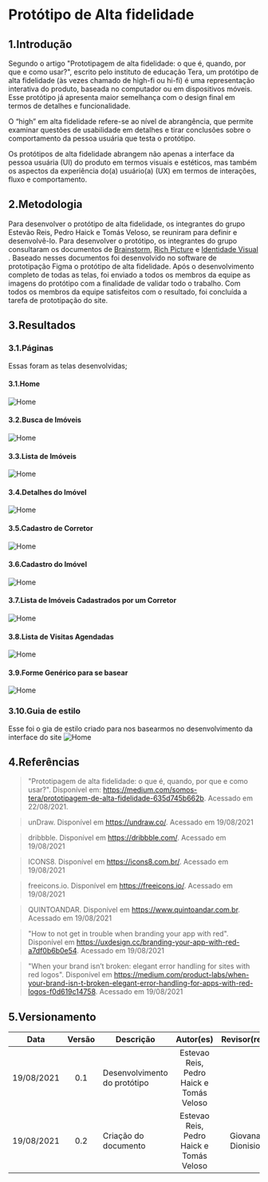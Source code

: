 # Protótipo de Alta fidelidade
 
## 1.Introdução
Segundo o artigo "Prototipagem de alta fidelidade: o que é, quando, por que e como usar?", escrito pelo instituto de educação Tera, um protótipo de alta fidelidade (às vezes chamado de high-fi ou hi-fi) é uma representação interativa do produto, baseada no computador ou em dispositivos móveis. Esse protótipo já apresenta maior semelhança com o design final em termos de detalhes e funcionalidade.
 
O “high” em alta fidelidade refere-se ao nível de abrangência, que permite examinar questões de usabilidade em detalhes e tirar conclusões sobre o comportamento da pessoa usuária que testa o protótipo.
 
Os protótipos de alta fidelidade abrangem não apenas a interface da pessoa usuária (UI) do produto em termos visuais e estéticos, mas também os aspectos da experiência do(a) usuário(a) (UX) em termos de interações, fluxo e comportamento.
 
## 2.Metodologia
Para desenvolver o protótipo de alta fidelidade, os integrantes do grupo Estevão Reis, Pedro Haick e Tomás Veloso, se reuniram para definir e desenvolvê-lo. Para desenvolver o protótipo, os integrantes do grupo consultaram os documentos de [Brainstorm](../desenhoSoftwareBase/brainstorm.md), [Rich Picture](../desenhoSoftwareBase/richPicture.md) e [Identidade Visual](./identidadeVisual.md) . Baseado nesses documentos foi desenvolvido no software de prototipação Figma o protótipo de alta fidelidade. Após o desenvolvimento completo de todas as telas, foi enviado a todos os membros da equipe as imagens do protótipo com a finalidade de validar todo o trabalho. Com todos os membros da equipe satisfeitos com o resultado, foi concluída a tarefa de prototipação do site.
 
## 3.Resultados
### 3.1.Páginas
Essas foram as telas desenvolvidas;
#### 3.1.Home
![Home](./prototipo_alta/1-home.png)
#### 3.2.Busca de Imóveis
![Home](./prototipo_alta/2-busca-imoveis.png)
#### 3.3.Lista de Imóveis
![Home](./prototipo_alta/3-lista-imoveis.png)
#### 3.4.Detalhes do Imóvel
![Home](./prototipo_alta/4-detalhe-imovel.png)
#### 3.5.Cadastro de Corretor
![Home](./prototipo_alta/5-cadastro.png)
#### 3.6.Cadastro do Imóvel
![Home](./prototipo_alta/6-cadastro-imovel.png)
#### 3.7.Lista de Imóveis Cadastrados por um Corretor
![Home](./prototipo_alta/7-lista-imoveis-corretor.png)
#### 3.8.Lista de Visitas Agendadas
![Home](./prototipo_alta/8-minhas-visitas.png)
#### 3.9.Forme Genérico para se basear
![Home](./prototipo_alta/9-form-generico.png)
 
 
### 3.10.Guia de estilo
Esse foi o gia de estilo criado para nos basearmos no desenvolvimento da interface do site
![Home](./prototipo_alta/10-guia-estilo.png)
 
 
## 4.Referências
> "Prototipagem de alta fidelidade: o que é, quando, por que e como usar?". Disponível em: https://medium.com/somos-tera/prototipagem-de-alta-fidelidade-635d745b662b. Acessado em 22/08/2021.
 
>unDraw. Disponível em https://undraw.co/. Acessado em 19/08/2021
 
>dribbble. Disponível em https://dribbble.com/. Acessado em 19/08/2021
 
>ICONS8. Disponível em https://icons8.com.br/. Acessado em 19/08/2021
 
>freeicons.io. Disponível em https://freeicons.io/. Acessado em 19/08/2021
 
>QUINTOANDAR. Disponível em https://www.quintoandar.com.br. Acessado em 19/08/2021
 
>"How to not get in trouble when branding your app with red". Disponível em https://uxdesign.cc/branding-your-app-with-red-a7df0b6b0e54. Acessado em 19/08/2021
 
>"When your brand isn’t broken: elegant error handling for sites with red logos". Disponível em https://medium.com/product-labs/when-your-brand-isn-t-broken-elegant-error-handling-for-apps-with-red-logos-f0d619c14758. Acessado em 19/08/2021
 
## 5.Versionamento
| Data | Versão | Descrição | Autor(es) | Revisor(res)
| :--: | :--: | -- | :--: | :--: |
| 19/08/2021 | 0.1 | Desenvolvimento do protótipo |  Estevao Reis, Pedro Haick e Tomás Veloso| |
| 19/08/2021 | 0.2 | Criação do documento |  Estevao Reis, Pedro Haick e Tomás Veloso| Giovana Dionisio |
 